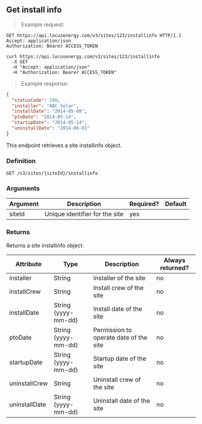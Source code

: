 ## Get install info

> Example request:

```http
GET https://api.locusenergy.com/v3/sites/123/installinfo HTTP/1.1
Accept: application/json
Authorization: Bearer ACCESS_TOKEN
```

```shell
curl https://api.locusenergy.com/v3/sites/123/installinfo
  -X GET
  -H "Accept: application/json"
  -H "Authorization: Bearer ACCESS_TOKEN"
```

> Example response:

```json
{
  "statusCode": 200,
  "installer": "ABC Solar",
  "installDate": "2014-05-08",
  "ptoDate": "2014-05-14",
  "startupDate": "2014-05-14",
  "uninstallDate": "2014-06-01"
}
```

This endpoint retrieves a site installinfo object.

### Definition

`GET /v3/sites/{siteId}/installinfo`

### Arguments

Argument | Description | Required? | Default
--- | --- | --- | ---
siteId | Unique identifier for the site | yes |

### Returns

Returns a site installinfo object.

Attribute | Type| Description | Always returned?
---|---|---|---
installer | String | Installer of the site | no
installCrew | String | Install crew of the site | no
installDate | String (yyyy-mm-dd) | Install date of the site | no
ptoDate | String (yyyy-mm-dd) | Permission to operate date of the site | no
startupDate | String (yyyy-mm-dd) | Startup date of the site | no
uninstallCrew | String | Uninstall crew of the site | no
uninstallDate | String (yyyy-mm-dd) | Uninstall date of the site | no